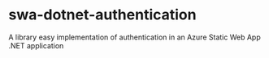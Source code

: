 # swa-dotnet-authentication
A library easy implementation of authentication in an Azure Static Web App .NET application
